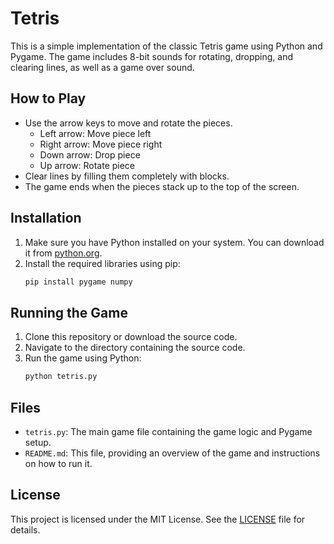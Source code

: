 # Tetris

This is a simple implementation of the classic Tetris game using Python and Pygame. The game includes 8-bit sounds for rotating, dropping, and clearing lines, as well as a game over sound.

## How to Play

- Use the arrow keys to move and rotate the pieces.
  - Left arrow: Move piece left
  - Right arrow: Move piece right
  - Down arrow: Drop piece
  - Up arrow: Rotate piece
- Clear lines by filling them completely with blocks.
- The game ends when the pieces stack up to the top of the screen.

## Installation

1. Make sure you have Python installed on your system. You can download it from [python.org](https://www.python.org/).
2. Install the required libraries using pip:
    ```bash
    pip install pygame numpy
    ```

## Running the Game

1. Clone this repository or download the source code.
2. Navigate to the directory containing the source code.
3. Run the game using Python:
    ```bash
    python tetris.py
    ```

## Files

- `tetris.py`: The main game file containing the game logic and Pygame setup.
- `README.md`: This file, providing an overview of the game and instructions on how to run it.

## License

This project is licensed under the MIT License. See the [LICENSE](LICENSE) file for details.